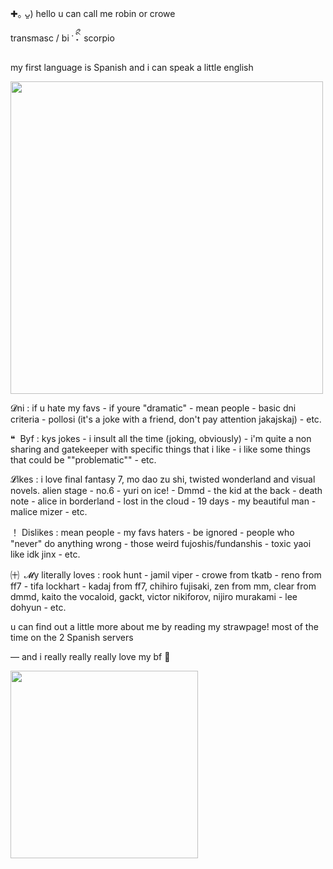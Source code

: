✚｡ ᴗ͈)  hello u can call me robin or crowe

transmasc / bi‎  ་‎   ིྀ˖‎ ‎ scorpio

my first language is Spanish and i can speak a little english
  
<img src=https://files.catbox.moe/b6c8oh.gif width=500 height=500/>

𝓓ni : if u hate my favs - if youre "dramatic" - mean people - basic dni criteria - pollosi (it's a joke with a friend, don't pay attention jakajskaj) - etc. 

❝‎ ‎ Byf : kys jokes - i insult all the time (joking, obviously) -  i'm quite a non sharing and gatekeeper with specific things that i like - i like some things that could be ""problematic"" - etc.

𝓛ikes : i love final fantasy 7, mo dao zu shi, twisted wonderland and visual novels. alien stage - no.6 - yuri on ice! - Dmmd - the kid at the back - death note - alice in borderland - lost in the cloud - 19 days - my beautiful man - 
malice mizer - etc.

！ Dislikes : mean people - my favs haters - be ignored - people who "never" do anything wrong - those weird fujoshis/fundanshis - toxic yaoi like idk jinx - etc. 

㈩‎ ‎ 𝓜y literally loves : rook hunt - jamil viper - crowe from tkatb - reno from ff7 - tifa lockhart - kadaj from ff7, chihiro fujisaki, zen from mm, clear from dmmd, kaito the vocaloid, gackt, victor nikiforov, nijiro murakami - lee dohyun - etc.

u can find out a little more about me by reading my strawpage!
most of the time on the 2 Spanish servers

― and i really really really love my bf 💞






<img src=https://files.catbox.moe/6eksd9.png width=300 height=300/>
